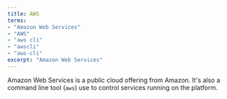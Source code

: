 ```yaml
---
title: AWS
terms: 
- "Amazon Web Services"
- "AWS"
- "aws cli"
- "awscli"
- "aws-cli"
excerpt: "Amazon Web Services"
---
```

Amazon Web Services is a public cloud offering from Amazon. It's also a command line tool (`aws`) use to control services running on the platform.

